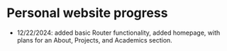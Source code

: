 
# Personal website progress
- 12/22/2024: added basic Router functionality, added homepage, with plans for an About, Projects, and Academics section.
